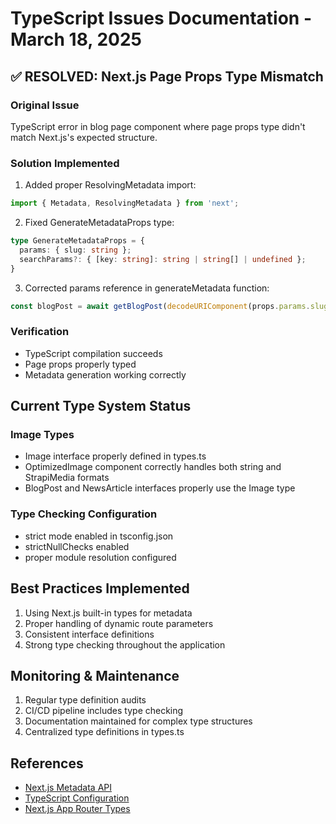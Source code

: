 # TypeScript Issues Documentation - March 18, 2025

## ✅ RESOLVED: Next.js Page Props Type Mismatch

### Original Issue
TypeScript error in blog page component where page props type didn't match Next.js's expected structure.

### Solution Implemented
1. Added proper ResolvingMetadata import:
```typescript
import { Metadata, ResolvingMetadata } from 'next';
```

2. Fixed GenerateMetadataProps type:
```typescript
type GenerateMetadataProps = {
  params: { slug: string };
  searchParams?: { [key: string]: string | string[] | undefined };
}
```

3. Corrected params reference in generateMetadata function:
```typescript
const blogPost = await getBlogPost(decodeURIComponent(props.params.slug));
```

### Verification
- TypeScript compilation succeeds
- Page props properly typed
- Metadata generation working correctly

## Current Type System Status

### Image Types
- Image interface properly defined in types.ts
- OptimizedImage component correctly handles both string and StrapiMedia formats
- BlogPost and NewsArticle interfaces properly use the Image type

### Type Checking Configuration
- strict mode enabled in tsconfig.json
- strictNullChecks enabled
- proper module resolution configured

## Best Practices Implemented
1. Using Next.js built-in types for metadata
2. Proper handling of dynamic route parameters
3. Consistent interface definitions
4. Strong type checking throughout the application

## Monitoring & Maintenance
1. Regular type definition audits
2. CI/CD pipeline includes type checking
3. Documentation maintained for complex type structures
4. Centralized type definitions in types.ts

## References
- [Next.js Metadata API](https://nextjs.org/docs/app/api-reference/functions/generate-metadata)
- [TypeScript Configuration](https://www.typescriptlang.org/tsconfig)
- [Next.js App Router Types](https://nextjs.org/docs/app/building-your-application/configuring/typescript)